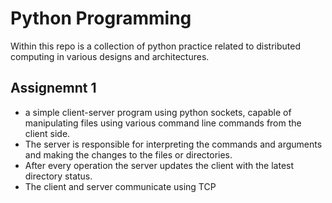 # Python Programming 
Within this repo is a collection of python practice related to distributed computing in various designs and architectures. 

## Assignemnt 1
* a simple client-server program using python sockets, capable of manipulating files using various command line commands from the client side. 
* The server is responsible for interpreting the commands and arguments and making the changes to the files or directories.
* After every operation the server updates the client with the latest directory status.
* The client and server communicate using TCP
